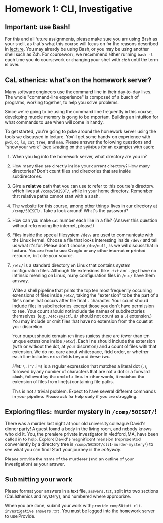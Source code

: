---
---

# Homework 1: CLI, Investigative

## Important: use Bash!

For this and all future assignments, please make sure you are using Bash as
your shell, as that's what this course will focus on for the reasons described
in [lecture](../lecture-notes/1-cli.html). You may already be using Bash, or
you may be using another shell such as Zsh. For coursework, we recommend either
running `bash -l` each time you do coursework or changing your shell with
`chsh` until the term is over.

## CaLIsthenics: what's on the homework server?

Many software engineers use the command line in their day-to-day lives. The
whole "command-line experience" is composed of a bunch of programs, working
together, to help you solve problems.

Since we're going to be using the command line frequently in this course,
developing muscle memory is going to be important. Building an intuition for
what commands to use when will come in handy.

To get started, you're going to poke around the homework server using the tools
we discussed in lecture. You'll get some hands-on experience with `pwd`, `cd`,
`ls`, `cat`, `tree`, and `man`. Please answer the following questions and "show
your work" (see [Grading](/#grading) on the syllabus for an example) with each:

1. When you log into the homework server, what directory are you in?
2. How many files are directly inside your current directory? How many
   directories? Don't count files and directories that are inside
   subdirectories.
3. Give a **relative** path that you can use to refer to this course's
   directory, which lives at `/comp/50ISDT/`, while in your home directory.
   Remember that relative paths cannot start with a slash.
4. The website for this course, among other things, lives in our directory at
   `/comp/50ISDT/`. Take a look around! What's the password?
5. How can you make `cat` number each line in a file? (Answer this question
   without referencing the internet, please!)
6. Files inside the special filesystem `/dev/` are used to communicate with the
   Linux kernel. Choose a file that looks interesting inside `/dev/` and tell
   us what it's for. Please don't choose `/dev/null`, as we will discuss that
   in lecture. You are free to use Google or any other internet or printed
   resource, but cite your source.
7. `/etc/` is a standard directory on Linux that contains system configuration
   files. Although file extensions (like `.txt` and `.jpg`) have no intrinsic
   meaning on Linux, many configuration files in `/etc/` have them anyway.

   Write a shell pipeline that prints the top ten most frequently occurring
   extensions of files inside `/etc/`, taking the "extension" to be the part of
   a file's name that occurs after the final `.` character. Your count should
   include files in subdirectories, except those you don't have permission to
   see. Your count should not include the names of subdirectories themselves.
   (e.g. `/etc/sysctl.d/` should not count as a `.d` extension.) You may
   include or omit files that have no extension from the count at your
   discretion.

   Your output should contain ten lines (unless there are fewer than ten unique
   extensions inside `/etc/`). Each line should include the extension (with or
   without the dot, at your discretion) and a count of files with that
   extension. We do not care about whitespace, field order, or whether each
   line includes extra fields beyond these two.

   *Hint:* `\.[^/.]*$` is a regular expression that matches a literal dot
   (`.`), followed by any number of characters that are not a dot or a forward
   slash, followed by the end of a line. In other words, it matches the
   extension of files from line(s) containing file paths.

   This is not a trivial problem. Expect to have several different commands in
   your pipeline. Please ask for help early if you are struggling.

## Exploring files: murder mystery in `/comp/50ISDT/`!

There was a murder last night at your old university colleague David's dinner
party! A guest found a body in the living room, and nobody knows who did it.
You, the premiere private investigator in Medford, MA, have been called in to
help. Explore David's magnificent mansion (represented conveniently by a
directory tree in `/comp/50ISDT/cli1-murder-mystery/`) to see what you can
find! Start your journey in the *entryway*.

Please provide the name of the murderer (and an outline of your investigation)
as your answer.

## Submitting your work

Please format your answers in a text file, `answers.txt`, split into two
sections (CaLIsthenics and mystery), and numbered where appropriate.

When you are done, submit your work with `provide comp50isdt
cli-investigative answers.txt`. You must be logged into the homework server to
use Provide.
